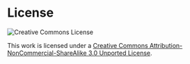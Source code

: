 # License

![Creative Commons License](https://github.com/zeljkofilipin/watirbook/raw/master/images/cc.png)

This work is licensed under a [Creative Commons Attribution-NonCommercial-ShareAlike 3.0 Unported License](http://creativecommons.org/licenses/by-nc-sa/3.0/).

